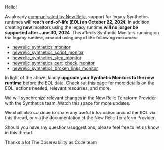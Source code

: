 Hello!

As already [communicated by New Relic](https://docs.newrelic.com/whats-new/2024/04/whats-new-04-09-eol-synthetics-runtime-cpm/#:~:text=On%20October%2022%2C%202024%2C%20New,version%2010%20(or%20older)%20runtimes), support for legacy Synthetics runtimes **will reach end-of-life (EOL) on October 22, 2024**. In addition, creating **new** monitors using the legacy runtime **will no longer be supported after June 30, 2024**. This affects Synthetic Monitors running on the legacy runtime, created using any of the following resources:

- [newrelic_synthetics_monitor](https://registry.terraform.io/providers/newrelic/newrelic/3.36.1/docs/resources/synthetics_monitor)
- [newrelic_synthetics_script_monitor](https://registry.terraform.io/providers/newrelic/newrelic/3.36.1/docs/resources/synthetics_script_monitor)
- [newrelic_synthetics_step_monitor](https://registry.terraform.io/providers/newrelic/newrelic/3.36.1/docs/resources/setics_step_monitor)
- [newrelic_synthetics_cert_check_monitor](https://registry.terraform.io/providers/newrelic/newrelic/3.36.1/docs/resources/synthetics_cert_check_monitor)
- [newrelic_synthetics_broken_links_monitor](https://registry.terraform.io/providers/newrelic/newrelic/3.36.1/docs/resources/synthetics_broken_links_monitor)

In light of the above, kindly **upgrade your Synthetic Monitors to the new runtime** before the EOL date. Check out [this page](https://forum.newrelic.com/s/hubtopic/aAXPh0000001brxOAA/upcoming-endoflife-legacy-synthetics-runtimes-and-cpm) for more details on the EOL, actions needed, relevant resources, and more.

We will synchronize relevant changes in the New Relic Terraform Provider with the Synthetics team. Watch this space for more updates.

We shall also continue to share any useful information around the EOL via this thread, or via the documentation of the New Relic Terraform Provider.

Should you have any questions/suggestions, please feel free to let us know in this thread.

Thanks a lot
The Observability as Code team
